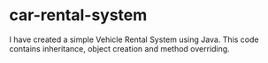 # car-rental-system
I have created a simple Vehicle Rental System using Java. This code contains inheritance, object creation and method overriding.
